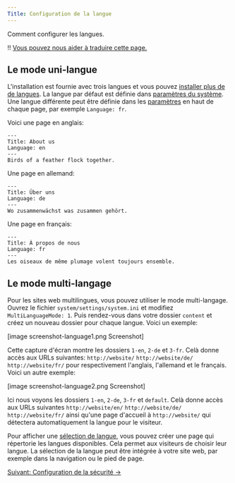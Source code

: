 ```yaml
---
Title: Configuration de la langue
---
```

Comment configurer les langues.

!! [Vous pouvez nous aider à traduire cette page.](https://github.com/datenstrom/yellow-developers/blob/master/content/3-fr/4-help/language-configuration.md)

## Le mode uni-langue

L'installation est fournie avec trois langues et vous pouvez [installer plus de de langues](https://github.com/datenstrom/yellow-extensions/tree/master/languages). La langue par défaut est définie dans [paramètres du système](adjusting-system#paramètres-du-système). Une langue différente peut être définie dans les [paramètres](markdown-cheat-sheet#paramètres) en haut de chaque page, par exemple `Language: fr`.

Voici une page en anglais:

```
---
Title: About us
Language: en
---
Birds of a feather flock together.
```

Une page en allemand:

```
---
Title: Über uns
Language: de
---
Wo zusammenwächst was zusammen gehört.
```

Une page en français:

```
---
Title: À propos de nous
Language: fr
---
Les oiseaux de même plumage volent toujours ensemble.
```

## Le mode multi-langage

Pour les sites web multilingues, vous pouvez utiliser le mode multi-langage. Ouvrez le fichier `system/settings/system.ini` et modifiez `MultiLanguageMode: 1`. Puis rendez-vous dans votre dossier `content` et créez un nouveau dossier pour chaque langue. Voici un exemple:

[image screenshot-language1.png Screenshot]

Cette capture d'écran montre les dossiers `1-en`, `2-de` et `3-fr`. Celà donne accès aux URLs suivantes: `http://website/` `http://website/de/` `http://website/fr/` pour respectivement l'anglais, l'allemand et le français. Voici un autre exemple:

[image screenshot-language2.png Screenshot]

Ici nous voyons les dossiers `1-en`, `2-de`, `3-fr` et `default`. Celà donne accès aux URLs suivantes `http://website/en/` `http://website/de/` `http://website/fr/` ainsi qu'une page d'accueil à `http://website/` qui détectera automatiquement la langue pour le visiteur.

Pour afficher une [sélection de langue](/language/), vous pouvez créer une page qui répertorie les langues disponibles. Cela permet aux visiteurs de choisir leur langue. La sélection de la langue peut être intégrée à votre site web, par exemple dans la navigation ou le pied de page.

[Suivant: Configuration de la sécurité →](security-configuration)